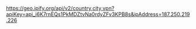 https://geo.ipify.org/api/v2/country,city,vpn?apiKey=api_i6K7rnEQs1PkMDZtvNa0rdyZFv3KPB8s&ipAddress=187.250.219.226
